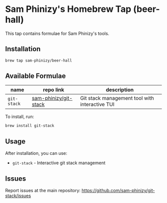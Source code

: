 # Sam Phinizy's Homebrew Tap (beer-hall)

This tap contains formulae for Sam Phinizy's tools.

## Installation

```bash
brew tap sam-phinizy/beer-hall
```

## Available Formulae

| name | repo link | description |
|---|---|---|
| `git-stack` | [sam-phinizy/git-stack](https://github.com/sam-phinizy/git-stack) | Git stack management tool with interactive TUI |

To install, run:
```bash
brew install git-stack
```

## Usage

After installation, you can use:
- `git-stack` - Interactive git stack management

## Issues

Report issues at the main repository: https://github.com/sam-phinizy/git-stack/issues